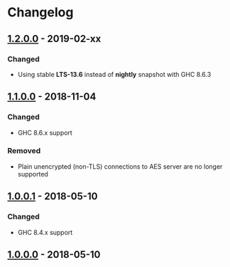 # Changelog

## [1.2.0.0] - 2019-02-xx

### Changed

- Using stable __LTS-13.6__ instead of __nightly__ snapshot with GHC 8.6.3

## [1.1.0.0] - 2018-11-04

### Changed

- GHC 8.6.x support

### Removed

- Plain unencrypted (non-TLS) connections to AES server are no longer supported

## [1.0.0.1] - 2018-05-10

### Changed

- GHC 8.4.x support

## [1.0.0.0] - 2018-05-10

[1.2.0.0]: https://github.com/f-me/dmcc/compare/1.1.0.0...1.2.0.0
[1.1.0.0]: https://github.com/f-me/dmcc/compare/1.0.0.1...1.1.0.0
[1.0.0.1]: https://github.com/f-me/dmcc/compare/1.0.0.0...1.0.0.1
[1.0.0.0]: https://github.com/f-me/dmcc/tree/1.0.0.0
